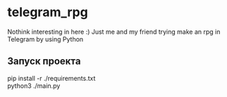 # telegram_rpg
Nothink interesting in here :) 
Just me and my friend trying make an rpg in Telegram by using Python

## Запуск проекта

pip install -r ./requirements.txt <br/>
python3 ./main.py
